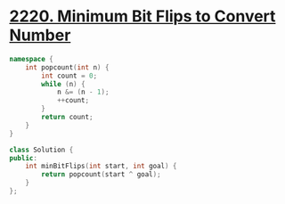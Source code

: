 # [2220. Minimum Bit Flips to Convert Number](https://leetcode.com/problems/minimum-bit-flips-to-convert-number/)

```c++
namespace {
    int popcount(int n) {
        int count = 0;
        while (n) {
            n &= (n - 1);
            ++count;
        }
        return count;
    }
}

class Solution {
public:
    int minBitFlips(int start, int goal) {
        return popcount(start ^ goal);
    }
};
```
